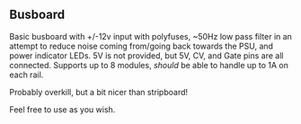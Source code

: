 Busboard
--------

Basic busboard with +/-12v input with polyfuses, ~50Hz low pass filter in an attempt to reduce noise coming from/going back towards the PSU, and power indicator LEDs.
5V is not provided, but 5V, CV, and Gate pins are all connected.
Supports up to 8 modules, *should* be able to handle up to 1A on each rail.

Probably overkill, but a bit nicer than stripboard!

Feel free to use as you wish.

